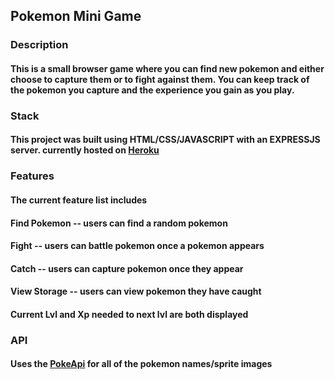 ## Pokemon Mini Game

### Description
#### This is a small browser game where you can find new pokemon and either choose to capture them or to fight against them. You can keep track of the pokemon you capture and the experience you gain as you play.

### Stack
#### This project was built using HTML/CSS/JAVASCRIPT with an EXPRESSJS server. currently hosted on [Heroku](https://poke-minigame.herokuapp.com/)

### Features
#### The current feature list includes
#### Find Pokemon -- users can find a random pokemon
#### Fight -- users can battle pokemon once a pokemon appears
#### Catch -- users can capture pokemon once they appear
#### View Storage -- users can view pokemon they have caught
#### Current Lvl and Xp needed to next lvl are both displayed

### API
#### Uses the [PokeApi](https://pokeapi.co/) for all of the pokemon names/sprite images

